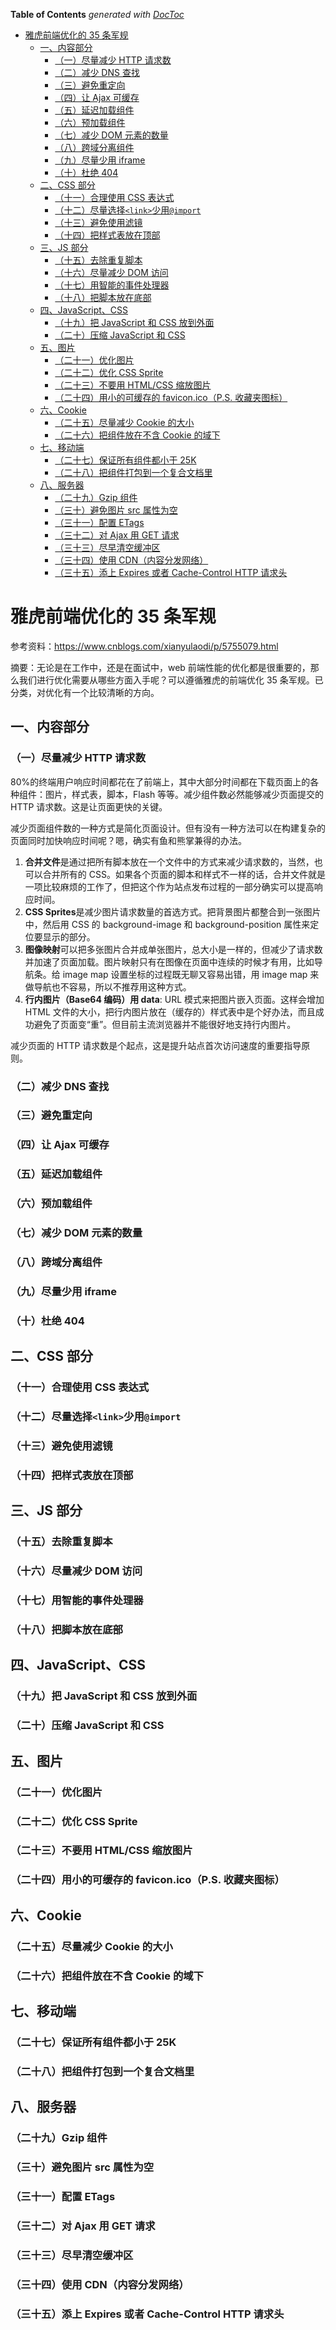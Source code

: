<!-- START doctoc generated TOC please keep comment here to allow auto update -->
<!-- DON'T EDIT THIS SECTION, INSTEAD RE-RUN doctoc TO UPDATE -->

**Table of Contents** _generated with [DocToc](https://github.com/thlorenz/doctoc)_

- [雅虎前端优化的 35 条军规](#%E9%9B%85%E8%99%8E%E5%89%8D%E7%AB%AF%E4%BC%98%E5%8C%96%E7%9A%84-35-%E6%9D%A1%E5%86%9B%E8%A7%84)
  - [一、内容部分](#%E4%B8%80%E5%86%85%E5%AE%B9%E9%83%A8%E5%88%86)
    - [（一）尽量减少 HTTP 请求数](#%E4%B8%80%E5%B0%BD%E9%87%8F%E5%87%8F%E5%B0%91-http-%E8%AF%B7%E6%B1%82%E6%95%B0)
    - [（二）减少 DNS 查找](#%E4%BA%8C%E5%87%8F%E5%B0%91-dns-%E6%9F%A5%E6%89%BE)
    - [（三）避免重定向](#%E4%B8%89%E9%81%BF%E5%85%8D%E9%87%8D%E5%AE%9A%E5%90%91)
    - [（四）让 Ajax 可缓存](#%E5%9B%9B%E8%AE%A9-ajax-%E5%8F%AF%E7%BC%93%E5%AD%98)
    - [（五）延迟加载组件](#%E4%BA%94%E5%BB%B6%E8%BF%9F%E5%8A%A0%E8%BD%BD%E7%BB%84%E4%BB%B6)
    - [（六）预加载组件](#%E5%85%AD%E9%A2%84%E5%8A%A0%E8%BD%BD%E7%BB%84%E4%BB%B6)
    - [（七）减少 DOM 元素的数量](#%E4%B8%83%E5%87%8F%E5%B0%91-dom-%E5%85%83%E7%B4%A0%E7%9A%84%E6%95%B0%E9%87%8F)
    - [（八）跨域分离组件](#%E5%85%AB%E8%B7%A8%E5%9F%9F%E5%88%86%E7%A6%BB%E7%BB%84%E4%BB%B6)
    - [（九）尽量少用 iframe](#%E4%B9%9D%E5%B0%BD%E9%87%8F%E5%B0%91%E7%94%A8-iframe)
    - [（十）杜绝 404](#%E5%8D%81%E6%9D%9C%E7%BB%9D-404)
  - [二、CSS 部分](#%E4%BA%8Ccss-%E9%83%A8%E5%88%86)
    - [（十一）合理使用 CSS 表达式](#%E5%8D%81%E4%B8%80%E5%90%88%E7%90%86%E4%BD%BF%E7%94%A8-css-%E8%A1%A8%E8%BE%BE%E5%BC%8F)
    - [（十二）尽量选择`<link>`少用`@import`](#%E5%8D%81%E4%BA%8C%E5%B0%BD%E9%87%8F%E9%80%89%E6%8B%A9link%E5%B0%91%E7%94%A8import)
    - [（十三）避免使用滤镜](#%E5%8D%81%E4%B8%89%E9%81%BF%E5%85%8D%E4%BD%BF%E7%94%A8%E6%BB%A4%E9%95%9C)
    - [（十四）把样式表放在顶部](#%E5%8D%81%E5%9B%9B%E6%8A%8A%E6%A0%B7%E5%BC%8F%E8%A1%A8%E6%94%BE%E5%9C%A8%E9%A1%B6%E9%83%A8)
  - [三、JS 部分](#%E4%B8%89js-%E9%83%A8%E5%88%86)
    - [（十五）去除重复脚本](#%E5%8D%81%E4%BA%94%E5%8E%BB%E9%99%A4%E9%87%8D%E5%A4%8D%E8%84%9A%E6%9C%AC)
    - [（十六）尽量减少 DOM 访问](#%E5%8D%81%E5%85%AD%E5%B0%BD%E9%87%8F%E5%87%8F%E5%B0%91-dom-%E8%AE%BF%E9%97%AE)
    - [（十七）用智能的事件处理器](#%E5%8D%81%E4%B8%83%E7%94%A8%E6%99%BA%E8%83%BD%E7%9A%84%E4%BA%8B%E4%BB%B6%E5%A4%84%E7%90%86%E5%99%A8)
    - [（十八）把脚本放在底部](#%E5%8D%81%E5%85%AB%E6%8A%8A%E8%84%9A%E6%9C%AC%E6%94%BE%E5%9C%A8%E5%BA%95%E9%83%A8)
  - [四、JavaScript、CSS](#%E5%9B%9Bjavascriptcss)
    - [（十九）把 JavaScript 和 CSS 放到外面](#%E5%8D%81%E4%B9%9D%E6%8A%8A-javascript-%E5%92%8C-css-%E6%94%BE%E5%88%B0%E5%A4%96%E9%9D%A2)
    - [（二十）压缩 JavaScript 和 CSS](#%E4%BA%8C%E5%8D%81%E5%8E%8B%E7%BC%A9-javascript-%E5%92%8C-css)
  - [五、图片](#%E4%BA%94%E5%9B%BE%E7%89%87)
    - [（二十一）优化图片](#%E4%BA%8C%E5%8D%81%E4%B8%80%E4%BC%98%E5%8C%96%E5%9B%BE%E7%89%87)
    - [（二十二）优化 CSS Sprite](#%E4%BA%8C%E5%8D%81%E4%BA%8C%E4%BC%98%E5%8C%96-css-sprite)
    - [（二十三）不要用 HTML/CSS 缩放图片](#%E4%BA%8C%E5%8D%81%E4%B8%89%E4%B8%8D%E8%A6%81%E7%94%A8-htmlcss-%E7%BC%A9%E6%94%BE%E5%9B%BE%E7%89%87)
    - [（二十四）用小的可缓存的 favicon.ico（P.S. 收藏夹图标）](#%E4%BA%8C%E5%8D%81%E5%9B%9B%E7%94%A8%E5%B0%8F%E7%9A%84%E5%8F%AF%E7%BC%93%E5%AD%98%E7%9A%84-faviconicops-%E6%94%B6%E8%97%8F%E5%A4%B9%E5%9B%BE%E6%A0%87)
  - [六、Cookie](#%E5%85%ADcookie)
    - [（二十五）尽量减少 Cookie 的大小](#%E4%BA%8C%E5%8D%81%E4%BA%94%E5%B0%BD%E9%87%8F%E5%87%8F%E5%B0%91-cookie-%E7%9A%84%E5%A4%A7%E5%B0%8F)
    - [（二十六）把组件放在不含 Cookie 的域下](#%E4%BA%8C%E5%8D%81%E5%85%AD%E6%8A%8A%E7%BB%84%E4%BB%B6%E6%94%BE%E5%9C%A8%E4%B8%8D%E5%90%AB-cookie-%E7%9A%84%E5%9F%9F%E4%B8%8B)
  - [七、移动端](#%E4%B8%83%E7%A7%BB%E5%8A%A8%E7%AB%AF)
    - [（二十七）保证所有组件都小于 25K](#%E4%BA%8C%E5%8D%81%E4%B8%83%E4%BF%9D%E8%AF%81%E6%89%80%E6%9C%89%E7%BB%84%E4%BB%B6%E9%83%BD%E5%B0%8F%E4%BA%8E-25k)
    - [（二十八）把组件打包到一个复合文档里](#%E4%BA%8C%E5%8D%81%E5%85%AB%E6%8A%8A%E7%BB%84%E4%BB%B6%E6%89%93%E5%8C%85%E5%88%B0%E4%B8%80%E4%B8%AA%E5%A4%8D%E5%90%88%E6%96%87%E6%A1%A3%E9%87%8C)
  - [八、服务器](#%E5%85%AB%E6%9C%8D%E5%8A%A1%E5%99%A8)
    - [（二十九）Gzip 组件](#%E4%BA%8C%E5%8D%81%E4%B9%9Dgzip-%E7%BB%84%E4%BB%B6)
    - [（三十）避免图片 src 属性为空](#%E4%B8%89%E5%8D%81%E9%81%BF%E5%85%8D%E5%9B%BE%E7%89%87-src-%E5%B1%9E%E6%80%A7%E4%B8%BA%E7%A9%BA)
    - [（三十一）配置 ETags](#%E4%B8%89%E5%8D%81%E4%B8%80%E9%85%8D%E7%BD%AE-etags)
    - [（三十二）对 Ajax 用 GET 请求](#%E4%B8%89%E5%8D%81%E4%BA%8C%E5%AF%B9-ajax-%E7%94%A8-get-%E8%AF%B7%E6%B1%82)
    - [（三十三）尽早清空缓冲区](#%E4%B8%89%E5%8D%81%E4%B8%89%E5%B0%BD%E6%97%A9%E6%B8%85%E7%A9%BA%E7%BC%93%E5%86%B2%E5%8C%BA)
    - [（三十四）使用 CDN（内容分发网络）](#%E4%B8%89%E5%8D%81%E5%9B%9B%E4%BD%BF%E7%94%A8-cdn%E5%86%85%E5%AE%B9%E5%88%86%E5%8F%91%E7%BD%91%E7%BB%9C)
    - [（三十五）添上 Expires 或者 Cache-Control HTTP 请求头](#%E4%B8%89%E5%8D%81%E4%BA%94%E6%B7%BB%E4%B8%8A-expires-%E6%88%96%E8%80%85-cache-control-http-%E8%AF%B7%E6%B1%82%E5%A4%B4)

<!-- END doctoc generated TOC please keep comment here to allow auto update -->

# 雅虎前端优化的 35 条军规

参考资料：https://www.cnblogs.com/xianyulaodi/p/5755079.html

摘要：无论是在工作中，还是在面试中，web 前端性能的优化都是很重要的，那么我们进行优化需要从哪些方面入手呢？可以遵循雅虎的前端优化 35 条军规。已分类，对优化有一个比较清晰的方向。

## 一、内容部分

### （一）尽量减少 HTTP 请求数

80%的终端用户响应时间都花在了前端上，其中大部分时间都在下载页面上的各种组件：图片，样式表，脚本，Flash 等等。减少组件数必然能够减少页面提交的 HTTP 请求数。这是让页面更快的关键。

减少页面组件数的一种方式是简化页面设计。但有没有一种方法可以在构建复杂的页面同时加快响应时间呢？嗯，确实有鱼和熊掌兼得的办法。

1. **合并文件**是通过把所有脚本放在一个文件中的方式来减少请求数的，当然，也可以合并所有的 CSS。如果各个页面的脚本和样式不一样的话，合并文件就是一项比较麻烦的工作了，但把这个作为站点发布过程的一部分确实可以提高响应时间。
2. **CSS Sprites**是减少图片请求数量的首选方式。把背景图片都整合到一张图片中，然后用 CSS 的 background-image 和 background-position 属性来定位要显示的部分。
3. **图像映射**可以把多张图片合并成单张图片，总大小是一样的，但减少了请求数并加速了页面加载。图片映射只有在图像在页面中连续的时候才有用，比如导航条。给 image map 设置坐标的过程既无聊又容易出错，用 image map 来做导航也不容易，所以不推荐用这种方式。
4. **行内图片（Base64 编码）用 data**: URL 模式来把图片嵌入页面。这样会增加 HTML 文件的大小，把行内图片放在（缓存的）样式表中是个好办法，而且成功避免了页面变“重”。但目前主流浏览器并不能很好地支持行内图片。

减少页面的 HTTP 请求数是个起点，这是提升站点首次访问速度的重要指导原则。

### （二）减少 DNS 查找

### （三）避免重定向

### （四）让 Ajax 可缓存

### （五）延迟加载组件

### （六）预加载组件

### （七）减少 DOM 元素的数量

### （八）跨域分离组件

### （九）尽量少用 iframe

### （十）杜绝 404

## 二、CSS 部分

### （十一）合理使用 CSS 表达式

### （十二）尽量选择`<link>`少用`@import`

### （十三）避免使用滤镜

### （十四）把样式表放在顶部

## 三、JS 部分

### （十五）去除重复脚本

### （十六）尽量减少 DOM 访问

### （十七）用智能的事件处理器

### （十八）把脚本放在底部

## 四、JavaScript、CSS

### （十九）把 JavaScript 和 CSS 放到外面

### （二十）压缩 JavaScript 和 CSS

## 五、图片

### （二十一）优化图片

### （二十二）优化 CSS Sprite

### （二十三）不要用 HTML/CSS 缩放图片

### （二十四）用小的可缓存的 favicon.ico（P.S. 收藏夹图标）

## 六、Cookie

### （二十五）尽量减少 Cookie 的大小

### （二十六）把组件放在不含 Cookie 的域下

## 七、移动端

### （二十七）保证所有组件都小于 25K

### （二十八）把组件打包到一个复合文档里

## 八、服务器

### （二十九）Gzip 组件

### （三十）避免图片 src 属性为空

### （三十一）配置 ETags

### （三十二）对 Ajax 用 GET 请求

### （三十三）尽早清空缓冲区

### （三十四）使用 CDN（内容分发网络）

### （三十五）添上 Expires 或者 Cache-Control HTTP 请求头
